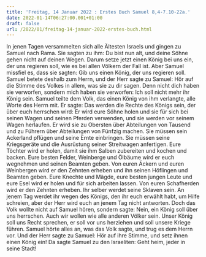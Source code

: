 ```yaml
---
title: 'Freitag, 14 Januar 2022 : Erstes Buch Samuel 8,4-7.10-22a.'
date: 2022-01-14T06:27:00.001+01:00
draft: false
url: /2022/01/freitag-14-januar-2022-erstes-buch.html
---
```


In jenen Tagen versammelten sich alle Ältesten Israels und gingen zu Samuel nach Rama. Sie sagten zu ihm: Du bist nun alt, und deine Söhne gehen nicht auf deinen Wegen. Darum setze jetzt einen König bei uns ein, der uns regieren soll, wie es bei allen Völkern der Fall ist. Aber Samuel missfiel es, dass sie sagten: Gib uns einen König, der uns regieren soll. Samuel betete deshalb zum Herrn, und der Herr sagte zu Samuel: Hör auf die Stimme des Volkes in allem, was sie zu dir sagen. Denn nicht dich haben sie verworfen, sondern mich haben sie verworfen: Ich soll nicht mehr ihr König sein. Samuel teilte dem Volk, das einen König von ihm verlangte, alle Worte des Herrn mit. Er sagte: Das werden die Rechte des Königs sein, der über euch herrschen wird: Er wird eure Söhne holen und sie für sich bei seinen Wagen und seinen Pferden verwenden, und sie werden vor seinem Wagen herlaufen. Er wird sie zu Obersten über Abteilungen von Tausend und zu Führern über Abteilungen von Fünfzig machen. Sie müssen sein Ackerland pflügen und seine Ernte einbringen. Sie müssen seine Kriegsgeräte und die Ausrüstung seiner Streitwagen anfertigen. Eure Töchter wird er holen, damit sie ihm Salben zubereiten und kochen und backen. Eure besten Felder, Weinberge und Ölbäume wird er euch wegnehmen und seinen Beamten geben. Von euren Äckern und euren Weinbergen wird er den Zehnten erheben und ihn seinen Höflingen und Beamten geben. Eure Knechte und Mägde, eure besten jungen Leute und eure Esel wird er holen und für sich arbeiten lassen. Von euren Schafherden wird er den Zehnten erheben. Ihr selber werdet seine Sklaven sein. An jenem Tag werdet ihr wegen des Königs, den ihr euch erwählt habt, um Hilfe schreien, aber der Herr wird euch an jenem Tag nicht antworten. Doch das Volk wollte nicht auf Samuel hören, sondern sagte: Nein, ein König soll über uns herrschen. Auch wir wollen wie alle anderen Völker sein. Unser König soll uns Recht sprechen, er soll vor uns herziehen und soll unsere Kriege führen. Samuel hörte alles an, was das Volk sagte, und trug es dem Herrn vor. Und der Herr sagte zu Samuel: Hör auf ihre Stimme, und setz ihnen einen König ein! Da sagte Samuel zu den Israeliten: Geht heim, jeder in seine Stadt!